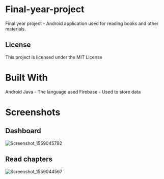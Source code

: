 # Final-year-project

Final year project - Android application used for reading books and other materials.

## License
This project is licensed under the MIT License

# Built With
Android Java - The language used
Firebase - Used to store data

# Screenshots

## Dashboard

![Screenshot_1559045792](https://user-images.githubusercontent.com/24418548/58477191-e1f4f180-814a-11e9-875b-358db56c3caa.png)

## Read chapters

![Screenshot_1559044567](https://user-images.githubusercontent.com/24418548/58476686-6a729280-8149-11e9-8b95-72644bed2aca.png)
